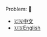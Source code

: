 Problem: :link: 
- [:cn:中文](https://leetcode-cn.com/problems/remove-element)
- [:us:English](https://leetcode.com/problems/remove-element)